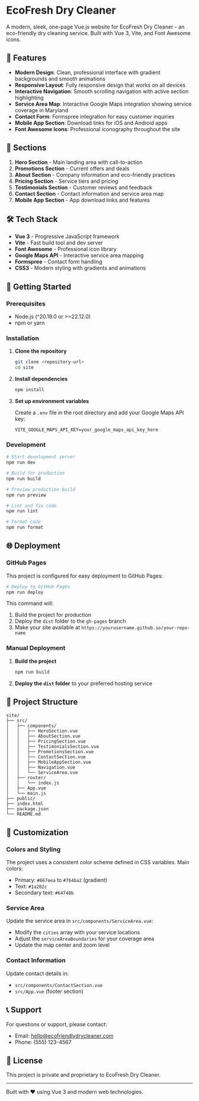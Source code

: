 # EcoFresh Dry Cleaner

A modern, sleek, one-page Vue.js website for EcoFresh Dry Cleaner - an eco-friendly dry cleaning service. Built with Vue 3, Vite, and Font Awesome icons.

## 🌟 Features

- **Modern Design**: Clean, professional interface with gradient backgrounds and smooth animations
- **Responsive Layout**: Fully responsive design that works on all devices
- **Interactive Navigation**: Smooth scrolling navigation with active section highlighting
- **Service Area Map**: Interactive Google Maps integration showing service coverage in Maryland
- **Contact Form**: Formspree integration for easy customer inquiries
- **Mobile App Section**: Download links for iOS and Android apps
- **Font Awesome Icons**: Professional iconography throughout the site

## 📱 Sections

1. **Hero Section** - Main landing area with call-to-action
2. **Promotions Section** - Current offers and deals
3. **About Section** - Company information and eco-friendly practices
4. **Pricing Section** - Service tiers and pricing
5. **Testimonials Section** - Customer reviews and feedback
6. **Contact Section** - Contact information and service area map
7. **Mobile App Section** - App download links and features

## 🛠️ Tech Stack

- **Vue 3** - Progressive JavaScript framework
- **Vite** - Fast build tool and dev server
- **Font Awesome** - Professional icon library
- **Google Maps API** - Interactive service area mapping
- **Formspree** - Contact form handling
- **CSS3** - Modern styling with gradients and animations

## 🚀 Getting Started

### Prerequisites

- Node.js (^20.19.0 or >=22.12.0)
- npm or yarn

### Installation

1. **Clone the repository**

   ```bash
   git clone <repository-url>
   cd site
   ```

2. **Install dependencies**

   ```bash
   npm install
   ```

3. **Set up environment variables**

   Create a `.env` file in the root directory and add your Google Maps API key:

   ```
   VITE_GOOGLE_MAPS_API_KEY=your_google_maps_api_key_here
   ```

### Development

```bash
# Start development server
npm run dev

# Build for production
npm run build

# Preview production build
npm run preview

# Lint and fix code
npm run lint

# Format code
npm run format
```

## 🌐 Deployment

### GitHub Pages

This project is configured for easy deployment to GitHub Pages:

```bash
# Deploy to GitHub Pages
npm run deploy
```

This command will:

1. Build the project for production
2. Deploy the `dist` folder to the `gh-pages` branch
3. Make your site available at `https://yourusername.github.io/your-repo-name`

### Manual Deployment

1. **Build the project**

   ```bash
   npm run build
   ```

2. **Deploy the `dist` folder** to your preferred hosting service

## 📁 Project Structure

```
site/
├── src/
│   ├── components/
│   │   ├── HeroSection.vue
│   │   ├── AboutSection.vue
│   │   ├── PricingSection.vue
│   │   ├── TestimonialsSection.vue
│   │   ├── PromotionsSection.vue
│   │   ├── ContactSection.vue
│   │   ├── MobileAppSection.vue
│   │   ├── Navigation.vue
│   │   └── ServiceArea.vue
│   ├── router/
│   │   └── index.js
│   ├── App.vue
│   └── main.js
├── public/
├── index.html
├── package.json
└── README.md
```

## 🎨 Customization

### Colors and Styling

The project uses a consistent color scheme defined in CSS variables. Main colors:

- Primary: `#667eea` to `#764ba2` (gradient)
- Text: `#1a202c`
- Secondary text: `#64748b`

### Service Area

Update the service area in `src/components/ServiceArea.vue`:

- Modify the `cities` array with your service locations
- Adjust the `serviceAreaBoundaries` for your coverage area
- Update the map center and zoom level

### Contact Information

Update contact details in:

- `src/components/ContactSection.vue`
- `src/App.vue` (footer section)

## 📞 Support

For questions or support, please contact:

- Email: hello@ecofriendlydrycleaner.com
- Phone: (555) 123-4567

## 📄 License

This project is private and proprietary to EcoFresh Dry Cleaner.

---

Built with ❤️ using Vue 3 and modern web technologies.
